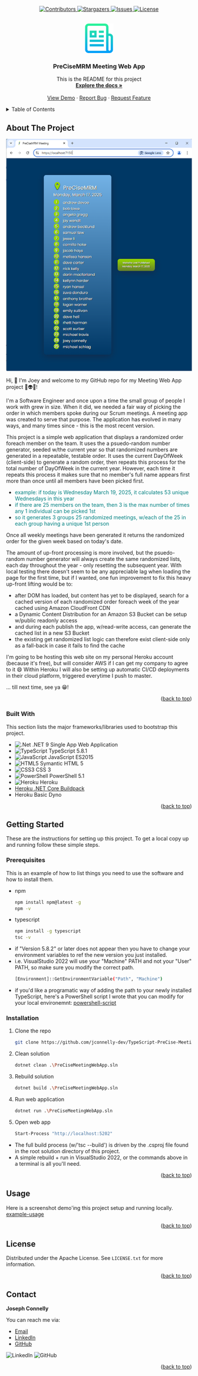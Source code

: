 <a name="readme-top"></a>


<!-- PROJECT SHIELDS -->
<p align="center">
  <a href="https://github.com/your-org/your-repo/graphs/contributors">
    <img src="https://img.shields.io/github/contributors/your-org/your-repo.svg?style=for-the-badge" alt="Contributors">
  </a>
  <a href="https://github.com/your-org/your-repo/stargazers">
    <img src="https://img.shields.io/github/stars/your-org/your-repo.svg?style=for-the-badge" alt="Stargazers">
  </a>
  <a href="https://github.com/your-org/your-repo/issues">
    <img src="https://img.shields.io/github/issues/your-org/your-repo.svg?style=for-the-badge" alt="Issues">
  </a>
  <a href="https://github.com/your-org/your-repo/blob/main/LICENSE.txt">
    <img src="https://img.shields.io/github/license/your-org/your-repo.svg?style=for-the-badge" alt="License">
  </a>
</p>


<!-- PROJECT LOGO -->
<br />
<div align="center">
  <a href="https://github.com/othneildrew/Best-README-Template">
    <img src="images/logo.png" alt="Logo" width="80" height="80">
  </a>

  <h3 align="center">PreCiseMRM Meeting Web App</h3>

  <p align="center">
    This is the README for this project
    <br />
    <a href="https://github.com/othneildrew/Best-README-Template"><strong>Explore the docs »</strong></a>
    <br />
    <br />
    <a href="https://github.com/othneildrew/Best-README-Template">View Demo</a>
    ·
    <a href="https://github.com/othneildrew/Best-README-Template/issues">Report Bug</a>
    ·
    <a href="https://github.com/othneildrew/Best-README-Template/issues">Request Feature</a>
  </p>
</div>

<!-- TABLE OF CONTENTS -->
<details>
  <summary>Table of Contents</summary>
  <ol>
    <li>
      <a href="#about-the-project">About The Project</a>
      <ul>
        <li><a href="#built-with">Built</a></li>
      </ul>
    </li>
    <li>
      <a href="#getting-started">Getting Started</a>
      <ul>
        <li><a href="#prerequisites">Prerequisites</a></li>
        <li><a href="#installation">Installation</a></li>
      </ul>
    </li>
    <li><a href="#usage">Usage</a></li>
    <li><a href="#license">License</a></li>
    <li><a href="#contact">Contact</a></li>
  </ol>
</details>


<!-- ABOUT THE PROJECT -->
## About The Project

<p align="center">
  <a href="images/web-app.png">
    <img src="images/web-app.png" alt="Web Application Screenshot" />
  </a>
</p>

Hi, 👋 I'm Joey and welcome to my GitHub repo for my Meeting Web App project 🚀👽😄!

I'm a Software Engineer and once upon a time the small group of people I work with grew in size. 
When it did, we needed a fair way of picking the order in which members spoke during our Scrum meetings. 
A meeting app was created to serve that purpose. 
The application has evolved in many ways, and many times since - this is the most recent version. 

This project is a simple web application that displays a randomized order foreach member on the team. 
It uses the a psuedo-random number generator, seeded w/the current year so that randomized numbers are generated in a repeatable, testable order.
It uses the current DayOfWeek (client-side) to generate a random order, then repeats this process for the total number of DayOfWeek in the current year. 
However, each time it repeats this process it makes sure that no member's full name appears first more than once until all members have been picked first. 
<ul>
  <li><span style="color:teal">example: if today is Wednesday March 19, 2025, it calculates 53 unique Wednesdays in this year</span></li>
  <li><span style="color:teal">if there are 25 members on the team, then 3 is the max number of times any 1 individual can be picked 1st</span></li>
  <li><span style="color:teal">so it generates 3 groups 25 randomized meetings, w/each of the 25 in each group having a unique 1st person</span></li>
</ul>
Once all weekly meetings have been generated it returns the randomized order for the given week based on today's date.

The amount of up-front processing is more involved, but the psuedo-random number generator will always create the same randomized lists, each day throughout the year - only resetting the subsequent year. 
With local testing there doesn't seem to be any appreciable lag when loading the page for the first time, but if I wanted, one fun improvement to fix this heavy up-front lifting would be to:
* after DOM has loaded, but content has yet to be displayed, search for a cached version of each randomized order foreach week of the year cached using Amazon CloudFront CDN
* a Dynamic Content Distribution for an Amazon S3 Bucket can be setup w/public readonly access
* and during each publish the app, w/read-write access, can generate the cached list in a new S3 Bucket
* the existing get randomized list logic can therefore exist client-side only as a fall-back in case it fails to find the cache

I'm going to be hosting this web site on my personal Heroku account (because it's free), but will consider AWS if I can get my company to agree to it 😄
Within Heroku I will also be setting up automatic CI/CD deployments in their cloud platform, triggered everytime I push to master. 

... till next time, see ya 😁!

<p align="right">(<a href="#readme-top">back to top</a>)</p>


### Built With

This section lists the major frameworks/libraries used to bootstrap this project.

* ![.Net] .NET 9 Single App Web Application 
* ![TypeScript] TypeScript 5.8.1 
* ![JavaScript] JavaScript ES2015 
* ![HTML5] Symantic HTML 5 
* ![CSS3] CSS 3 
* ![PowerShell] PowerShell 5.1 
* ![Heroku] Heroku 
* [Heroku .NET Core Buildpack](https://github.com/jincod/dotnetcore-buildpack) 
* Heroku Basic Dyno

<p align="right">(<a href="#readme-top">back to top</a>)</p>


<!-- GETTING STARTED -->
## Getting Started

These are the instructions for setting up this project. 
To get a local copy up and running follow these simple steps. 


### Prerequisites

This is an example of how to list things you need to use the software and how to install them.
* npm
  ```sh
  npm install npm@latest -g
  npm -v
  ```
* typescript
  ```sh
  npm install -g typescript
  tsc -v
  ```
* if "Version 5.8.2" or later does not appear then you have to change your environment variables to ref the new version you just installed.
* i.e. VisualStudio 2022 will use your "Machine" PATH and not your "User" PATH, so make sure you modify the correct path. 
  ```sh
  [Environment]::GetEnvironmentVariable("Path", "Machine")
  ```
* if you'd like a programatic way of adding the path to your newly installed TypeScript, here's a PowerShell script I wrote that you can modify for your local environemnt:
[powershell-script](scripts/dev-path-mover.ps1)


### Installation

1. Clone the repo
   ```sh
   git clone https://github.com/jconnelly-dev/TypeScript-PreCise-Meeting-WebApp.git
   ```
2. Clean solution
   ```sh
   dotnet clean .\PreCiseMeetingWebApp.sln
   ```
3. Rebuild solution
   ```sh
   dotnet build .\PreCiseMeetingWebApp.sln
   ```
4. Run web application
   ```sh
   dotnet run .\PreCiseMeetingWebApp.sln
   ```
5. Open web app
   ```sh
   Start-Process "http://localhost:5202"
   ```
   
* The full build process (w/'tsc --build') is driven by the .csproj file found in the root solution directory of this project. 
* A simple rebuild + run in VisualStudio 2022, or the commands above in a terminal is all you'll need. 

<p align="right">(<a href="#readme-top">back to top</a>)</p>


<!-- USAGE EXAMPLES -->
## Usage

Here is a screenshot demo'ing this project setup and running locally. 
[example-usage](images/example-usage.png)

<p align="right">(<a href="#readme-top">back to top</a>)</p>


<!-- LICENSE -->
## License

Distributed under the Apache License. See `LICENSE.txt` for more information.

<p align="right">(<a href="#readme-top">back to top</a>)</p>


<!-- CONTACT -->
## Contact

**Joseph Connelly** 

You can reach me via:
- [Email](mailto:joseph_a_connelly@yahoo.com)
- [LinkedIn](https://www.linkedin.com/in/joseph-a-connelly)
- [GitHub](https://github.com/jconnelly-dev)

![LinkedIn](https://img.shields.io/badge/linkedin-%230077B5.svg?style=for-the-badge&logo=linkedin&logoColor=white) ![GitHub](https://img.shields.io/badge/github-%23121011.svg?style=for-the-badge&logo=github&logoColor=white)
<br />

<p align="right">(<a href="#readme-top">back to top</a>)</p>


<!-- MARKDOWN LINKS & IMAGES -->
[contributors-shield]: https://img.shields.io/github/contributors/othneildrew/Best-README-Template.svg?style=for-the-badge
[contributors-url]: https://github.com/othneildrew/Best-README-Template/graphs/contributors
[stars-shield]: https://img.shields.io/github/stars/othneildrew/Best-README-Template.svg?style=for-the-badge
[stars-url]: https://github.com/othneildrew/Best-README-Template/stargazers
[issues-shield]: https://img.shields.io/github/issues/othneildrew/Best-README-Template.svg?style=for-the-badge
[issues-url]: https://github.com/othneildrew/Best-README-Template/issues
[license-shield]: https://img.shields.io/github/license/othneildrew/Best-README-Template.svg?style=for-the-badge
[license-url]: https://github.com/othneildrew/Best-README-Template/blob/master/LICENSE.txt
[product-screenshot]: images/screenshot.png
[.Net]: https://img.shields.io/badge/.NET-5C2D91?style=for-the-badge&logo=.net&logoColor=white
[C#]: https://img.shields.io/badge/c%23-%23239120.svg?style=for-the-badge&logo=csharp&logoColor=white
[TypeScript]: https://img.shields.io/badge/TypeScript-3178C6?style=for-the-badge&logo=typescript&logoColor=white
[JavaScript]: https://img.shields.io/badge/javascript-%23323330.svg?style=for-the-badge&logo=javascript&logoColor=%23F7DF1E
[HTML5]: https://img.shields.io/badge/html5-%23E34F26.svg?style=for-the-badge&logo=html5&logoColor=white
[CSS3]: https://img.shields.io/badge/css3-%231572B6.svg?style=for-the-badge&logo=css3&logoColor=white
[Heroku]: https://img.shields.io/badge/heroku-%23430098.svg?style=for-the-badge&logo=heroku&logoColor=white
[PowerShell]: https://img.shields.io/badge/PowerShell-5391FE?style=for-the-badge&logo=powershell&logoColor=white
[Visual Studio]: https://img.shields.io/badge/Visual%20Studio-5C2D91.svg?style=for-the-badge&logo=visual-studio&logoColor=white
[Markdown]: https://img.shields.io/badge/markdown-%23000000.svg?style=for-the-badge&logo=markdown&logoColor=white
